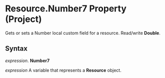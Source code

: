 
# Resource.Number7 Property (Project)

Gets or sets a Number local custom field for a resource. Read/write  **Double**.


## Syntax

 _expression_. **Number7**

 _expression_ A variable that represents a **Resource** object.

